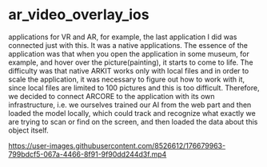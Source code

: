 # ar_video_overlay_ios
applications for VR and AR, for example, the last application I did was connected just with this. It was a native applications. The essence of the application was that when you open the application in some museum, for example, and hover over the picture(painting), it starts to come to life.  The difficulty was that native ARKIT works only with local files and in order to scale the application, it was necessary to figure out how to work with it, since local files are limited to 100 pictures and this is too difficult. Therefore, we decided to connect ARCORE to the application with its own infrastructure, i.e. we ourselves trained our AI from the web part and then loaded the model locally, which could track and recognize what exactly we are trying to scan or find on the screen, and then loaded the data about this object itself.



https://user-images.githubusercontent.com/8526612/176679963-799bdcf5-067a-4466-8f91-9f90dd244d3f.mp4

